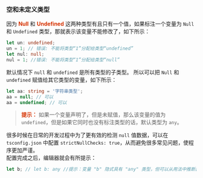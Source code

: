 ### 空和未定义类型
因为 **<font color="#d63200">Null</font>** 和 **<font color="#d63200">Undefined</font>** 这两种类型有且只有一个值，如果标注一个变量为 ```Null``` 和 ```Undefined``` 类型，那就表示该变量不能修改了，如下所示：
```typescript
let un: undefined;
un = 1;	// 错误: 不能将类型“1”分配给类型“undefined”
let nul: null;
nul = 1; //错误: 不能将类型“1”分配给类型“null”
```
默认情况下 ```null``` 和 ```undefined``` 是所有类型的子类型。 所以可以把 ```Null``` 和 ```undefined``` 赋值给其它类型的变量，如下所示：
```typescript
let aa: string = '字符串类型';
aa = null; // 可以
aa = undefined; // 可以
``` 
> **<font color="#d63200">提示：</font>** 如果一个变量声明了，但是未赋值，那么该变量的值为 ```undefined```，但是如果它同时也没有标注类型的话，默认类型为 ```any```。

很多时候在日常的开发过程中为了更有效的检测 ```null``` 值数据，可以在 ```tsconfig.json``` 中配置 ```strictNullChecks: true```，从而避免很多常见问题，使程序更加严谨。                   
配置完成之后，编辑器就会有所提示：
```typescript
let b; // let b: any //提示：变量 "b" 隐式具有 "any" 类型，但可以从用法中推断出更好的类型
```

